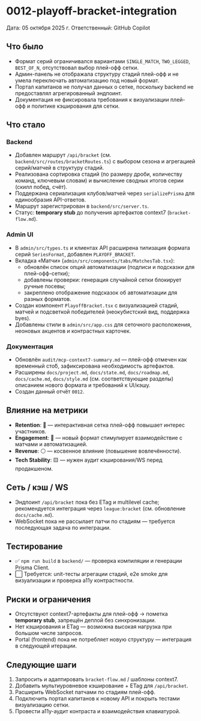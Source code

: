 # 0012-playoff-bracket-integration

Дата: 05 октября 2025 г.
Ответственный: GitHub Copilot

## Что было

- Формат серий ограничивался вариантами `SINGLE_MATCH`, `TWO_LEGGED`, `BEST_OF_N`, отсутствовал выбор плей-офф сетки.
- Админ-панель не отображала структуру стадий плей-офф и не умела переключать автоматизацию под новый формат.
- Портал капитанов не получал данных о сетке, поскольку backend не предоставлял агрегированный эндпоинт.
- Документация не фиксировала требования к визуализации плей-офф и политике кэширования для сетки.

## Что стало

### Backend
- Добавлен маршрут `/api/bracket` (см. `backend/src/routes/bracketRoutes.ts`) с выбором сезона и агрегацией серий/матчей в структуру стадий.
- Реализована сортировка стадий (по размеру дроби, количеству команд, ключевым словам) и вычисление сводных итогов серии (скилл побед, счёт).
- Поддержана сериализация клубов/матчей через `serializePrisma` для единообразия API-ответов.
- Маршрут зарегистрирован в `backend/src/server.ts`.
- Статус: **temporary stub** до получения артефактов context7 (`bracket-flow.md`).

### Admin UI
- В `admin/src/types.ts` и клиентах API расширена типизация формата серий `SeriesFormat`, добавлен `PLAYOFF_BRACKET`.
- Вкладка «Матчи» (`admin/src/components/tabs/MatchesTab.tsx`):
  - обновлён список опций автоматизации (подписи и подсказки для плей-офф-сетки);
  - добавлены проверки: генерация случайной сетки блокирует ручные посевы;
  - закреплено отображение подсказок об автоматизации для разных форматов.
- Создан компонент `PlayoffBracket.tsx` с визуализацией стадий, матчей и подсветкой победителей (неокубистский вид, поддержка byes).
- Добавлены стили в `admin/src/app.css` для сеточного расположения, неоновых акцентов и контрастных карточек.

### Документация
- Обновлён `audit/mcp-context7-summary.md` — плей-офф отмечен как временный сто́б, зафиксирована необходимость артефактов.
- Расширены `docs/project.md`, `docs/state.md`, `docs/roadmap.md`, `docs/cache.md`, `docs/style.md` (см. соответствующие разделы) описанием нового формата и требований к UI/кэшу.
- Создан данный отчёт `0012`.

## Влияние на метрики
- **Retention**: 🔵 — интерактивная сетка плей-офф повышает интерес участников.
- **Engagement**: 🔴 — новый формат стимулирует взаимодействие с матчами и автоматизацией.
- **Revenue**: ⚪ — косвенное влияние (повышение вовлечённости).
- **Tech Stability**: 🟨 — нужен аудит кэширования/WS перед продакшеном.

## Сеть / кэш / WS
- Эндпоинт `/api/bracket` пока без ETag и multilevel cache; рекомендуется интеграция через `league:bracket` (см. обновление `docs/cache.md`).
- WebSocket пока не рассылает патчи по стадиям — требуется последующая задача по интеграции.

## Тестирование
- ✅ `npm run build` в `backend/` — проверка компиляции и генерации Prisma Client.
- ⬜ Требуется: unit-тесты агрегации стадий, e2e smoke для визуализации и проверка a11y контрастности.

## Риски и ограничения
- Отсутствуют context7-артефакты для плей-офф → пометка **temporary stub**, запрещён деплой без синхронизации.
- Нет кэширования и ETag — возможна высокая нагрузка при большом числе запросов.
- Portal (frontend) пока не потребляет новую структуру — интеграция в следующей итерации.

## Следующие шаги
1. Запросить и адаптировать `bracket-flow.md` / шаблоны context7.
2. Добавить мультиуровневое кэширование + ETag для `/api/bracket`.
3. Расширить WebSocket патчами по стадиям плей-офф.
4. Подключить портал капитанов к новому API и покрыть тестами визуализацию сетки.
5. Провести a11y-аудит контраста и взаимодействия клавиатурой.

